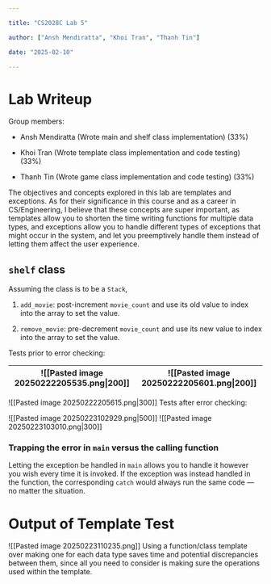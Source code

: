 ```yaml
---

title: "CS2028C Lab 5"

author: ["Ansh Mendiratta", "Khoi Tran", "Thanh Tin"]

date: "2025-02-10"

---
```


# Lab Writeup

Group members:

  

- Ansh Mendiratta (Wrote main and shelf class implementation) (33%)

- Khoi Tran (Wrote template class implementation and code testing) (33%)

- Thanh Tin (Wrote game class implementation and code testing) (33%)

  

The objectives and concepts explored in this lab are templates and exceptions. As for their significance in this course and as a career in CS/Engineering, I believe that these concepts are super important, as templates allow you to shorten the time writing functions for multiple data types, and exceptions allow you to handle different types of exceptions that might occur in the system, and let you preemptively handle them instead of letting them affect the user experience.

  

## `shelf` class

Assuming the class is to be a `Stack`,

  

1. `add_movie`: post-increment `movie_count` and use its old value to index into the array to set the value.

2. `remove_movie`: pre-decrement `movie_count` and use its new value to index into the array to set the value.

  

Tests prior to error checking:

|![[Pasted image 20250222205535.png\|200]]|![[Pasted image 20250222205601.png\|200]]|
|-|-
![[Pasted image 20250222205615.png\|300]]
Tests after error checking:

![[Pasted image 20250223102929.png\|500]]
![[Pasted image 20250223103010.png\|300]]
### Trapping the error in `main` versus the calling function

Letting the exception be handled in `main` allows you to handle it however you wish every time it is invoked. If the exception was instead handled in the function, the corresponding `catch` would always run the same code — no matter the situation.

# Output of Template Test
![[Pasted image 20250223110235.png]]
Using a function/class template over making one for each data type saves time and potential discrepancies between them, since all you need to consider is making sure the operations used within the template.